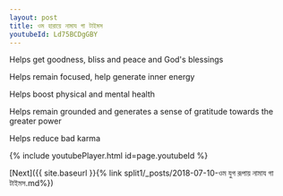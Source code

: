 ```yaml
---
layout: post
title: ওম হারায়ে নামায গা টাইমস
youtubeId: Ld75BCDgGBY
---
```

 
 
Helps get goodness, bliss and peace and God's blessings
 
Helps remain focused, help generate inner energy 
 
Helps boost physical and mental health 
 
Helps remain grounded and generates a sense of gratitude towards the greater power 
 
Helps reduce bad karma
 
 
 
 


{% include youtubePlayer.html id=page.youtubeId %}
 
[Next]({{ site.baseurl }}{% link  split1/_posts/2018-07-10-ওম যুগ রূপায় নামায গা টাইমস.md%})
 
